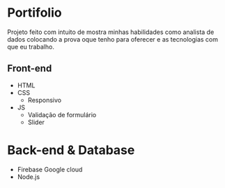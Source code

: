 # Portifolio

Projeto feito com intuito de mostra minhas habilidades como analista de dados colocando a prova oque tenho para oferecer e as tecnologias com que eu trabalho.

## Front-end

- HTML
- CSS
  - Responsivo
- JS
  - Validação de formulário
  - Slider

# Back-end & Database

- Firebase Google cloud
- Node.js

<!--
## GIT
- Upa versao definitiva
##  FRONTE-END
##  BACK-END
- firebase config
##  API's
- domínio público do power bi ou tableau sem vista ou obras
##  BANCO DE DADOS
- firebase
##  JS
## PB & TABLEAU
- Dash para minha mae
- Dash de testes e aprendizado
## CEO
- Colocar no google e fazer parte de marketing e analytics -->
